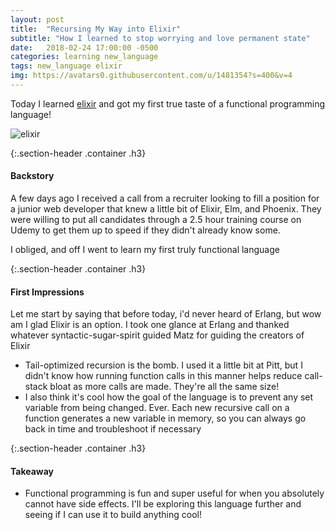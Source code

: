 ```yaml
---
layout: post
title:  "Recursing My Way into Elixir"
subtitle: "How I learned to stop worrying and love permanent state"
date:   2018-02-24 17:00:00 -0500
categories: learning new_language
tags: new_language elixir 
img: https://avatars0.githubusercontent.com/u/1481354?s=400&v=4
---
```


Today I learned [elixir](https://github.com/elixir-lang/elixir) and got my first true taste of a functional programming language!

<span class="page-img container">![elixir]({{page.img}})</span>

{:.section-header .container .h3}
#### Backstory

A few days ago I received a call from a recruiter looking to fill a position for a junior web developer that knew a little bit of Elixir, Elm, and Phoenix. They were willing to put all candidates through a 2.5 hour training course on Udemy to get them up to speed if they didn't already know some.

I obliged, and off I went to learn my first truly functional language

{:.section-header .container .h3}
#### First Impressions
Let me start by saying that before today, i'd never heard of Erlang, but wow am I glad Elixir is an option. I took one glance at Erlang and thanked whatever syntactic-sugar-spirit guided Matz for guiding the creators of Elixir

* Tail-optimized recursion is the bomb. I used it a little bit at Pitt, but I didn't know how running function calls in this manner helps reduce call-stack bloat as more calls are made. They're all the same size!
* I also think it's cool how the goal of the language is to prevent any set variable from being changed. Ever. Each new recursive call on a function generates a new variable in memory, so you can always go back in time and troubleshoot if necessary

{:.section-header .container .h3}
#### Takeaway
* Functional programming is fun and super useful for when you absolutely cannot have side effects. I'll be exploring this language further and seeing if I can use it to build anything cool!
